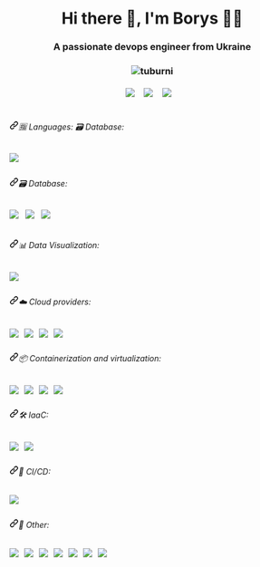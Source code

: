 <h1 align="center">Hi there 👋, I'm Borys 👩‍💻</h1>
<h3 align="center">A passionate devops engineer from Ukraine </h3> <h3 align="center"> <img src="https://komarev.com/ghpvc/?username=tuburni&label=Profile%20views&color=0e75b6&style=flat" alt="tuburni" /> </h3>

<h5 align="center" dir="auto">
  <a href="https://twitter.com/stefany_vasc" rel="nofollow"><img src="https://img.shields.io/badge/Stack_Overflow-FE7A16?style=for-the-badge&logo=stack-overflow&logoColor=white" data-canonical-src="https://img.shields.io/badge/Stack_Overflow-FE7A16?style=for-the-badge&logo=stack-overflow&logoColor=white" style="max-width: 100%;"></a>&nbsp;&nbsp;&nbsp;&nbsp;
  <a href="https://www.linkedin.com/in/borys-kondrashov-14b5a7248/" rel="nofollow"><img src="https://camo.githubusercontent.com/a493f6833f99fb3c85788d6d9305e6b7a42b838e5ee5d138fd9a8214a7e77472/68747470733a2f2f696d672e736869656c64732e696f2f62616467652f6c696e6b6564696e2d2532333030373742352e7376673f267374796c653d666f722d7468652d6261646765266c6f676f3d6c696e6b6564696e266c6f676f436f6c6f723d7768697465" data-canonical-src="https://img.shields.io/badge/linkedin-%230077B5.svg?&amp;style=for-the-badge&amp;logo=linkedin&amp;logoColor=white" style="max-width: 100%;"></a>&nbsp;&nbsp;&nbsp;&nbsp;
  <a href="mailto:boriakondrashov033@gmail.com?subject=Olá%20Stefany"><img src="https://camo.githubusercontent.com/2e31b0d0e07e5431ee3f85689b488016d52a4fb97e523ae497023a9746e2e52e/68747470733a2f2f696d672e736869656c64732e696f2f62616467652f676d61696c2d2532334431343833362e7376673f267374796c653d666f722d7468652d6261646765266c6f676f3d676d61696c266c6f676f436f6c6f723d7768697465" data-canonical-src="https://img.shields.io/badge/gmail-%23D14836.svg?&amp;style=for-the-badge&amp;logo=gmail&amp;logoColor=white" style="max-width: 100%;"></a>&nbsp;&nbsp;&nbsp;&nbsp;
</h5>
<h1>

<h6 align="left" dir="auto"><a id="user-content-ui-developer" class="anchor" aria-hidden="true" href="#ui-developer"><svg class="octicon octicon-link" viewBox="0 0 16 16" version="1.1" width="16" height="16" aria-hidden="true"><path fill-rule="evenodd" d="M7.775 3.275a.75.75 0 001.06 1.06l1.25-1.25a2 2 0 112.83 2.83l-2.5 2.5a2 2 0 01-2.83 0 .75.75 0 00-1.06 1.06 3.5 3.5 0 004.95 0l2.5-2.5a3.5 3.5 0 00-4.95-4.95l-1.25 1.25zm-4.69 9.64a2 2 0 010-2.83l2.5-2.5a2 2 0 012.83 0 .75.75 0 001.06-1.06 3.5 3.5 0 00-4.95 0l-2.5 2.5a3.5 3.5 0 004.95 4.95l1.25-1.25a.75.75 0 00-1.06-1.06l-1.25 1.25a2 2 0 01-2.83 0z"></path></svg></a>🈯️ Languages:    🗃️ Database:</h6> 
<h5 align="left" dir="auto">
<p dir="auto">
<p align="left" dir="auto">
  <a href="https://www.python.org/" rel="nofollow"><img src="https://img.shields.io/badge/Python-FFD43B?style=for-the-badge&logo=python&logoColor=blue" data-canonical-src="https://img.shields.io/badge/Python-FFD43B?style=for-the-badge&logo=python&logoColor=blue" style="max-width: 100%;"></a>&nbsp;&nbsp;
</p>



<h6 align="left" dir="auto"><a id="user-content-ui-developer" class="anchor" aria-hidden="true" href="#ui-developer"><svg class="octicon octicon-link" viewBox="0 0 16 16" version="1.1" width="16" height="16" aria-hidden="true"><path fill-rule="evenodd" d="M7.775 3.275a.75.75 0 001.06 1.06l1.25-1.25a2 2 0 112.83 2.83l-2.5 2.5a2 2 0 01-2.83 0 .75.75 0 00-1.06 1.06 3.5 3.5 0 004.95 0l2.5-2.5a3.5 3.5 0 00-4.95-4.95l-1.25 1.25zm-4.69 9.64a2 2 0 010-2.83l2.5-2.5a2 2 0 012.83 0 .75.75 0 001.06-1.06 3.5 3.5 0 00-4.95 0l-2.5 2.5a3.5 3.5 0 004.95 4.95l1.25-1.25a.75.75 0 00-1.06-1.06l-1.25 1.25a2 2 0 01-2.83 0z"></path></svg></a>🗃️ Database:</h6> 
<h6 align="left" dir="auto">
<p dir="auto">
<p align="left" dir="auto">
  <a href="https://www.mongodb.com/" rel="nofollow"><img src="https://img.shields.io/badge/MongoDB-4EA94B?style=for-the-badge&logo=mongodb&logoColor=white" data-canonical-src=https://img.shields.io/badge/MongoDB-4EA94B?style=for-the-badge&logo=mongodb&logoColor=white" style="max-width: 100%;"></a>&nbsp;&nbsp;
  <a href="https://www.mysql.com/" rel="nofollow"><img src="https://img.shields.io/badge/MySQL-005C84?style=for-the-badge&logo=mysql&logoColor=white" data-canonical-src="https://img.shields.io/badge/MySQL-005C84?style=for-the-badge&logo=mysql&logoColor=white" style="max-width: 100%;"></a>&nbsp;&nbsp;
  <a href="https://www.postgresql.org/" rel="nofollow"><img src="https://img.shields.io/badge/PostgreSQL-316192?style=for-the-badge&logo=postgresql&logoColor=white" data-canonical-src="https://img.shields.io/badge/PostgreSQL-316192?style=for-the-badge&logo=postgresql&logoColor=white" style="max-width: 100%;"></a>&nbsp;&nbsp;
</p>

<h6 align="left" dir="auto"><a id="user-content-ui-developer" class="anchor" aria-hidden="true" href="#ui-developer"><svg class="octicon octicon-link" viewBox="0 0 16 16" version="1.1" width="16" height="16" aria-hidden="true"><path fill-rule="evenodd" d="M7.775 3.275a.75.75 0 001.06 1.06l1.25-1.25a2 2 0 112.83 2.83l-2.5 2.5a2 2 0 01-2.83 0 .75.75 0 00-1.06 1.06 3.5 3.5 0 004.95 0l2.5-2.5a3.5 3.5 0 00-4.95-4.95l-1.25 1.25zm-4.69 9.64a2 2 0 010-2.83l2.5-2.5a2 2 0 012.83 0 .75.75 0 001.06-1.06 3.5 3.5 0 00-4.95 0l-2.5 2.5a3.5 3.5 0 004.95 4.95l1.25-1.25a.75.75 0 00-1.06-1.06l-1.25 1.25a2 2 0 01-2.83 0z"></path></svg></a>📊 Data Visualization:</h6> 
<h5 align="left" dir="auto">
<p dir="auto">
<p align="left" dir="auto">
  <a href="https://grafana.com/" rel="nofollow"><img src="https://img.shields.io/badge/Grafana-F2F4F9?style=for-the-badge&logo=grafana&logoColor=orange&labelColor=F2F4F9" data-canonical-src="https://img.shields.io/badge/Grafana-F2F4F9?style=for-the-badge&logo=grafana&logoColor=orange&labelColor=F2F4F9" style="max-width: 100%;"></a>&nbsp;&nbsp;
</p>

<h6 align="left" dir="auto"><a id="user-content-ui-developer" class="anchor" aria-hidden="true" href="#ui-developer"><svg class="octicon octicon-link" viewBox="0 0 16 16" version="1.1" width="16" height="16" aria-hidden="true"><path fill-rule="evenodd" d="M7.775 3.275a.75.75 0 001.06 1.06l1.25-1.25a2 2 0 112.83 2.83l-2.5 2.5a2 2 0 01-2.83 0 .75.75 0 00-1.06 1.06 3.5 3.5 0 004.95 0l2.5-2.5a3.5 3.5 0 00-4.95-4.95l-1.25 1.25zm-4.69 9.64a2 2 0 010-2.83l2.5-2.5a2 2 0 012.83 0 .75.75 0 001.06-1.06 3.5 3.5 0 00-4.95 0l-2.5 2.5a3.5 3.5 0 004.95 4.95l1.25-1.25a.75.75 0 00-1.06-1.06l-1.25 1.25a2 2 0 01-2.83 0z"></path></svg></a>☁️ Cloud providers:</h6> 
<h5 align="left" dir="auto">
<p dir="auto">
<p align="left" dir="auto">
  <a href="https://aws.amazon.com" rel="nofollow"><img src="https://img.shields.io/badge/Amazon_AWS-FF9900?style=for-the-badge&logo=amazonaws&logoColor=white" data-canonical-src="https://img.shields.io/badge/Amazon_AWS-FF9900?style=for-the-badge&logo=amazonaws&logoColor=white" style="max-width: 100%;"></a>&nbsp;&nbsp;
  <a href="https://azure.microsoft.com/en-in/" rel="nofollow"><img src="https://img.shields.io/badge/microsoft%20azure-0089D6?style=for-the-badge&logo=microsoft-azure&logoColor=white" data-canonical-src="https://img.shields.io/badge/microsoft%20azure-0089D6?style=for-the-badge&logo=microsoft-azure&logoColor=white" style="max-width: 100%;"></a>&nbsp;&nbsp;
  <a href="https://cloud.google.com" rel="nofollow"><img src="https://img.shields.io/badge/Google_Cloud-4285F4?style=for-the-badge&logo=google-cloud&logoColor=white" data-canonical-src="https://img.shields.io/badge/Google_Cloud-4285F4?style=for-the-badge&logo=google-cloud&logoColor=white" style="max-width: 100%;"></a>&nbsp;&nbsp;
      <a href="https://www.digitalocean.com/" rel="nofollow"><img src="https://img.shields.io/badge/Digital_Ocean-0080FF?style=for-the-badge&logo=DigitalOcean&logoColor=white" data-canonical-src="https://img.shields.io/badge/Digital_Ocean-0080FF?style=for-the-badge&logo=DigitalOcean&logoColor=white" style="max-width: 100%;"></a>&nbsp;&nbsp;
</p>

<h6 align="left" dir="auto"><a id="user-content-ui-developer" class="anchor" aria-hidden="true" href="#ui-developer"><svg class="octicon octicon-link" viewBox="0 0 16 16" version="1.1" width="16" height="16" aria-hidden="true"><path fill-rule="evenodd" d="M7.775 3.275a.75.75 0 001.06 1.06l1.25-1.25a2 2 0 112.83 2.83l-2.5 2.5a2 2 0 01-2.83 0 .75.75 0 00-1.06 1.06 3.5 3.5 0 004.95 0l2.5-2.5a3.5 3.5 0 00-4.95-4.95l-1.25 1.25zm-4.69 9.64a2 2 0 010-2.83l2.5-2.5a2 2 0 012.83 0 .75.75 0 001.06-1.06 3.5 3.5 0 00-4.95 0l-2.5 2.5a3.5 3.5 0 004.95 4.95l1.25-1.25a.75.75 0 00-1.06-1.06l-1.25 1.25a2 2 0 01-2.83 0z"></path></svg></a>📦 Containerization and virtualization:</h6> 
<h5 align="left" dir="auto">
<p dir="auto">
<p align="left" dir="auto">
  <a href="https://www.docker.com/" rel="nofollow"><img src="https://img.shields.io/badge/Docker-2CA5E0?style=for-the-badge&logo=docker&logoColor=white" data-canonical-src="https://img.shields.io/badge/Docker-2CA5E0?style=for-the-badge&logo=docker&logoColor=white" style="max-width: 100%;"></a>&nbsp;&nbsp;
  <a href="https://kubernetes.io/" rel="nofollow"><img src="https://img.shields.io/badge/kubernetes-326ce5.svg?&style=for-the-badge&logo=kubernetes&logoColor=white" data-canonical-src="https://img.shields.io/badge/kubernetes-326ce5.svg?&style=for-the-badge&logo=kubernetes&logoColor=white" style="max-width: 100%;"></a>&nbsp;&nbsp;
  <a href="https://www.virtualbox.org/" rel="nofollow"><img src="https://img.shields.io/badge/VirtualBox-21416b?style=for-the-badge&logo=VirtualBox&logoColor=white" data-canonical-src="https://img.shields.io/badge/VirtualBox-21416b?style=for-the-badge&logo=VirtualBox&logoColor=white" style="max-width: 100%;"></a>&nbsp;&nbsp;
  <a href="https://www.vmware.com/" rel="nofollow"><img src="https://img.shields.io/badge/VMware-231f20?style=for-the-badge&logo=VMware&logoColor=white" data-canonical-src="https://img.shields.io/badge/VMware-231f20?style=for-the-badge&logo=VMware&logoColor=white" style="max-width: 100%;"></a>&nbsp;&nbsp;
</p>

<h6 align="left" dir="auto"><a id="user-content-ui-developer" class="anchor" aria-hidden="true" href="#ui-developer"><svg class="octicon octicon-link" viewBox="0 0 16 16" version="1.1" width="16" height="16" aria-hidden="true"><path fill-rule="evenodd" d="M7.775 3.275a.75.75 0 001.06 1.06l1.25-1.25a2 2 0 112.83 2.83l-2.5 2.5a2 2 0 01-2.83 0 .75.75 0 00-1.06 1.06 3.5 3.5 0 004.95 0l2.5-2.5a3.5 3.5 0 00-4.95-4.95l-1.25 1.25zm-4.69 9.64a2 2 0 010-2.83l2.5-2.5a2 2 0 012.83 0 .75.75 0 001.06-1.06 3.5 3.5 0 00-4.95 0l-2.5 2.5a3.5 3.5 0 004.95 4.95l1.25-1.25a.75.75 0 00-1.06-1.06l-1.25 1.25a2 2 0 01-2.83 0z"></path></svg></a>🛠️ IaaC:</h6> 
<h5 align="left" dir="auto">
<p dir="auto">
<p align="left" dir="auto">
  <a href="https://www.ansible.com/" rel="nofollow"><img src="https://img.shields.io/badge/Ansible-000000?style=for-the-badge&logo=ansible&logoColor=white" data-canonical-src="https://img.shields.io/badge/Ansible-000000?style=for-the-badge&logo=ansible&logoColor=white" style="max-width: 100%;"></a>&nbsp;&nbsp;
    <a href="https://www.terraform.io/" rel="nofollow"><img src="https://img.shields.io/badge/Terraform-7B42BC?style=for-the-badge&logo=terraform&logoColor=white" data-canonical-src="https://img.shields.io/badge/Terraform-7B42BC?style=for-the-badge&logo=terraform&logoColor=white" style="max-width: 100%;"></a>&nbsp;&nbsp;
</p>

<h6 align="left" dir="auto"><a id="user-content-ui-developer" class="anchor" aria-hidden="true" href="#ui-developer"><svg class="octicon octicon-link" viewBox="0 0 16 16" version="1.1" width="16" height="16" aria-hidden="true"><path fill-rule="evenodd" d="M7.775 3.275a.75.75 0 001.06 1.06l1.25-1.25a2 2 0 112.83 2.83l-2.5 2.5a2 2 0 01-2.83 0 .75.75 0 00-1.06 1.06 3.5 3.5 0 004.95 0l2.5-2.5a3.5 3.5 0 00-4.95-4.95l-1.25 1.25zm-4.69 9.64a2 2 0 010-2.83l2.5-2.5a2 2 0 012.83 0 .75.75 0 001.06-1.06 3.5 3.5 0 00-4.95 0l-2.5 2.5a3.5 3.5 0 004.95 4.95l1.25-1.25a.75.75 0 00-1.06-1.06l-1.25 1.25a2 2 0 01-2.83 0z"></path></svg></a>🚛 CI/CD:</h6> 
<h5 align="left" dir="auto">
<p dir="auto">
<p align="left" dir="auto">
  <a href="https://www.jenkins.io/" rel="nofollow"><img src="https://img.shields.io/badge/Jenkins-D24939?style=for-the-badge&logo=Jenkins&logoColor=white" data-canonical-src="https://img.shields.io/badge/Jenkins-D24939?style=for-the-badge&logo=Jenkins&logoColor=white" style="max-width: 100%;"></a>&nbsp;&nbsp;
</p>

<h6 align="left" dir="auto"><a id="user-content-ui-developer" class="anchor" aria-hidden="true" href="#ui-developer"><svg class="octicon octicon-link" viewBox="0 0 16 16" version="1.1" width="16" height="16" aria-hidden="true"><path fill-rule="evenodd" d="M7.775 3.275a.75.75 0 001.06 1.06l1.25-1.25a2 2 0 112.83 2.83l-2.5 2.5a2 2 0 01-2.83 0 .75.75 0 00-1.06 1.06 3.5 3.5 0 004.95 0l2.5-2.5a3.5 3.5 0 00-4.95-4.95l-1.25 1.25zm-4.69 9.64a2 2 0 010-2.83l2.5-2.5a2 2 0 012.83 0 .75.75 0 001.06-1.06 3.5 3.5 0 00-4.95 0l-2.5 2.5a3.5 3.5 0 004.95 4.95l1.25-1.25a.75.75 0 00-1.06-1.06l-1.25 1.25a2 2 0 01-2.83 0z"></path></svg></a>🧩 Other:</h6> 
<h5 align="left" dir="auto">
<p dir="auto">
<p align="left" dir="auto">
  <a href="https://www.arduino.cc/" rel="nofollow"><img src="https://img.shields.io/badge/Arduino-00979D?style=for-the-badge&logo=Arduino&logoColor=white" data-canonical-src="https://img.shields.io/badge/Arduino-00979D?style=for-the-badge&logo=Arduino&logoColor=white" style="max-width: 100%;"></a>&nbsp;&nbsp;
  <a href="https://www.raspberrypi.org/" rel="nofollow"><img src="https://img.shields.io/badge/Raspberry%20Pi-A22846?style=for-the-badge&logo=Raspberry%20Pi&logoColor=white" data-canonical-src="https://img.shields.io/badge/Raspberry%20Pi-A22846?style=for-the-badge&logo=Raspberry%20Pi&logoColor=white" style="max-width: 100%;"></a>&nbsp;&nbsp;
  <a href="https://www.gnu.org/software/bash/" rel="nofollow"><img src="https://img.shields.io/badge/Shell_Script-121011?style=for-the-badge&logo=gnu-bash&logoColor=white" data-canonical-src="https://img.shields.io/badge/Shell_Script-121011?style=for-the-badge&logo=gnu-bash&logoColor=white" style="max-width: 100%;"></a>&nbsp;&nbsp;
      <a href="https://git-scm.com/" rel="nofollow"><img src="https://img.shields.io/badge/GIT-E44C30?style=for-the-badge&logo=git&logoColor=white" data-canonical-src="https://img.shields.io/badge/GIT-E44C30?style=for-the-badge&logo=git&logoColor=white" style="max-width: 100%;"></a>&nbsp;&nbsp;
      <a href="https://ubuntu.com/" rel="nofollow"><img src="https://img.shields.io/badge/Ubuntu-E95420?style=for-the-badge&logo=ubuntu&logoColor=white" data-canonical-src="https://img.shields.io/badge/Ubuntu-E95420?style=for-the-badge&logo=ubuntu&logoColor=white" style="max-width: 100%;"></a>&nbsp;&nbsp;
      <a href="https://manjaro.org/" rel="nofollow"><img src="https://img.shields.io/badge/manjaro-35BF5C?style=for-the-badge&logo=manjaro&logoColor=white" data-canonical-src="https://img.shields.io/badge/manjaro-35BF5C?style=for-the-badge&logo=manjaro&logoColor=white" style="max-width: 100%;"></a>&nbsp;&nbsp;
      <a href="https://www.debian.org/" rel="nofollow"><img src="https://img.shields.io/badge/Debian-A81D33?style=for-the-badge&logo=debian&logoColor=white" data-canonical-src="https://img.shields.io/badge/Debian-A81D33?style=for-the-badge&logo=debian&logoColor=white" style="max-width: 100%;"></a>&nbsp;&nbsp;
</p>
